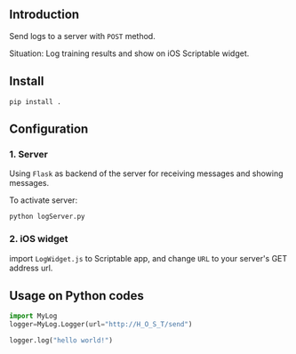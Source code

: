 ## Introduction
Send logs to a server with `POST` method.

Situation: Log training results and show on iOS Scriptable widget.

## Install
```
pip install .
```

## Configuration
### 1. Server
Using `Flask` as backend of the server for receiving messages and showing messages.

To activate server: 
```
python logServer.py
```
### 2. iOS widget
import `LogWidget.js` to Scriptable app, and change `URL` to your server's GET address url.
## Usage on Python codes
```python
import MyLog
logger=MyLog.Logger(url="http://H_O_S_T/send")

logger.log("hello world!")
```

